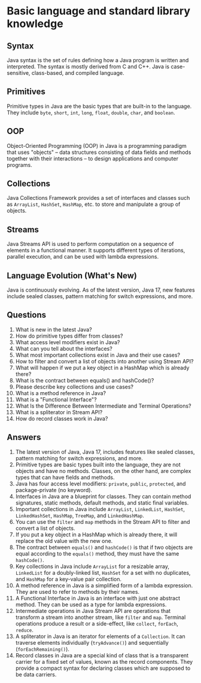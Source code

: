 # Basic language and standard library knowledge

## Syntax
Java syntax is the set of rules defining how a Java program is written and interpreted. The syntax is mostly derived from C and C++. Java is case-sensitive, class-based, and compiled language.

## Primitives
Primitive types in Java are the basic types that are built-in to the language. They include `byte`, `short`, `int`, `long`, `float`, `double`, `char`, and `boolean`.

## OOP
Object-Oriented Programming (OOP) in Java is a programming paradigm that uses "objects" – data structures consisting of data fields and methods together with their interactions – to design applications and computer programs.

## Collections
Java Collections Framework provides a set of interfaces and classes such as `ArrayList`, `HashSet`, `HashMap`, etc. to store and manipulate a group of objects.

## Streams
Java Streams API is used to perform computation on a sequence of elements in a functional manner. It supports different types of iterations, parallel execution, and can be used with lambda expressions.

## Language Evolution (What's New)
Java is continuously evolving. As of the latest version, Java 17, new features include sealed classes, pattern matching for switch expressions, and more.

## Questions
1. What is new in the latest Java?
2. How do primitive types differ from classes?
3. What access level modifiers exist in Java?
4. What can you tell about the interfaces?
5. What most important collections exist in Java and their use cases?
6. How to filter and convert a list of objects into another using Stream API?
7. What will happen if we put a key object in a HashMap which is already there?
8. What is the contract between equals() and hashCode()?
9. Please describe key collections and use cases?
10. What is a method reference in Java?
11. What is a "Functional Interface"?
12. What Is the Difference Between Intermediate and Terminal Operations?
13. What is a spliterator in Stream API?
14. How do record classes work in Java?

## Answers
1. The latest version of Java, Java 17, includes features like sealed classes, pattern matching for switch expressions, and more.
2. Primitive types are basic types built into the language, they are not objects and have no methods. Classes, on the other hand, are complex types that can have fields and methods.
3. Java has four access level modifiers: `private`, `public`, `protected`, and package-private (no keyword).
4. Interfaces in Java are a blueprint for classes. They can contain method signatures, static methods, default methods, and static final variables.
5. Important collections in Java include `ArrayList`, `LinkedList`, `HashSet`, `LinkedHashSet`, `HashMap`, `TreeMap`, and `LinkedHashMap`.
6. You can use the `filter` and `map` methods in the Stream API to filter and convert a list of objects.
7. If you put a key object in a HashMap which is already there, it will replace the old value with the new one.
8. The contract between `equals()` and `hashCode()` is that if two objects are equal according to the `equals()` method, they must have the same `hashCode()`.
9. Key collections in Java include `ArrayList` for a resizable array, `LinkedList` for a doubly-linked list, `HashSet` for a set with no duplicates, and `HashMap` for a key-value pair collection.
10. A method reference in Java is a simplified form of a lambda expression. They are used to refer to methods by their names.
11. A Functional Interface in Java is an interface with just one abstract method. They can be used as a type for lambda expressions.
12. Intermediate operations in Java Stream API are operations that transform a stream into another stream, like `filter` and `map`. Terminal operations produce a result or a side-effect, like `collect`, `forEach`, `reduce`.
13. A spliterator in Java is an iterator for elements of a `Collection`. It can traverse elements individually (`tryAdvance()`) and sequentially (`forEachRemaining()`).
14. Record classes in Java are a special kind of class that is a transparent carrier for a fixed set of values, known as the record components. They provide a compact syntax for declaring classes which are supposed to be data carriers.